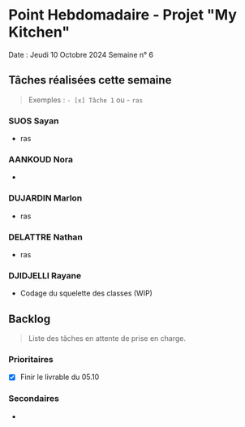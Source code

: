 # Point Hebdomadaire - Projet "My Kitchen"

Date : Jeudi 10 Octobre 2024
Semaine n° 6

## Tâches réalisées cette semaine

> Exemples : `- [x] Tâche 1` ou - `ras`

### SUOS Sayan

- ras

### AANKOUD Nora

-

### DUJARDIN Marlon

- ras

### DELATTRE Nathan

- ras

### DJIDJELLI Rayane

- Codage du squelette des classes (WIP)

## Backlog

> Liste des tâches en attente de prise en charge.

### Prioritaires

- [X] Finir le livrable du 05.10

### Secondaires

-
